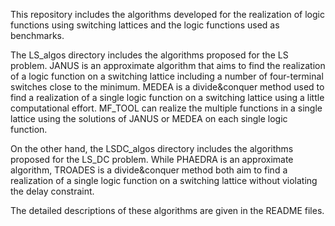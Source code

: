 This repository includes the algorithms developed for the realization of logic functions using switching lattices and the logic functions used as benchmarks. 

The LS_algos directory includes the algorithms proposed for the LS problem. JANUS is an approximate algorithm that aims to find the realization of a logic function on a switching lattice including a number of four-terminal switches close to the minimum. MEDEA is a divide&conquer method used to find a realization of a single logic function on a switching lattice using a little computational effort. MF_TOOL can realize the multiple functions in a single lattice using the solutions of JANUS or MEDEA on each single logic function.

On the other hand, the LSDC_algos directory includes the algorithms proposed for the LS_DC problem. While PHAEDRA is an approximate algorithm, TROADES is a divide&conquer method both aim to find a realization of a single logic function on a switching lattice without violating the delay constraint.

The detailed descriptions of these algorithms are given in the README files.
